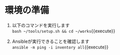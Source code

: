 # 環境の準備

1. 以下のコマンドを実行します  
`bash ~/tools/setup.sh && cd ~/works`{{execute}}

2. Ansibleが実行できることを確認します  
`ansible -m ping -i inventory all`{{execute}}
